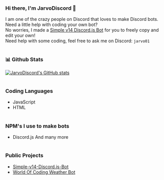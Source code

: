 ### Hi there, I'm JarvoDiscord 👋
I am one of the crazy people on Discord that loves to make Discord bots.
<br>
Need a little help with coding your own bot?
<br>
No worries, I made a [Simple v14 Discord.js Bot](https://github.com/JarvoDiscord/Simple-v14-Discord.js-Bot) for you to freely copy and edit your own!
<br>
Need help with some coding, feel free to ask me on Discord: `jarvo01`

#

### 📊 Github Stats
[![JarvoDiscord's GitHub stats](https://github-readme-stats.vercel.app/api?username=JarvoDiscord&show_icons=true&theme=onedark&show=reviews,discussions_started,discussions_answered,prs_merged,prs_merged_percentage)](https://github-readme-stats.vercel.app/api?username=JarvoDiscord&show_icons=true&theme=onedark)

#

### Coding Languages
- JavaScript
- HTML

#

### NPM's I use to make bots
- Discord.js
And many more

#

### Public Projects
- [Simple-v14-Discord.js-Bot](https://github.com/JarvoDiscord/Simple-v14-Discord.js-Bot)
- [World Of Coding Weather Bot](https://github.com/World-of-Coding)
